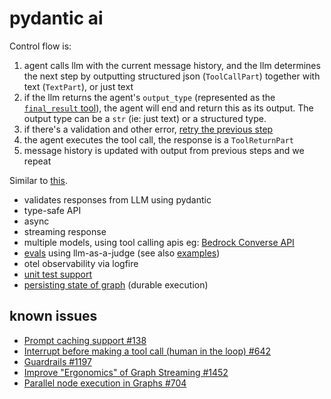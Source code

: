 # pydantic ai

Control flow is:

1. agent calls llm with the current message history, and the llm determines the next step by outputting structured json (`ToolCallPart`) together with text (`TextPart`), or just text
1. if the llm returns the agent's `output_type` (represented as the [`final_result` tool](https://github.com/pydantic/pydantic-ai/blob/1def7df728a5e757ceb16797a8b608e00da70982/tests/models/test_bedrock.py#L107)), the agent will end and return this as its output. The output type can be a `str` (ie: just text) or a structured type.
1. if there's a validation and other error, [retry the previous step](https://ai.pydantic.dev/api/messages/#pydantic_ai.messages.RetryPromptPart)
1. the agent executes the tool call, the response is a `ToolReturnPart`
1. message history is updated with output from previous steps and we repeat

Similar to [this](https://news.ycombinator.com/item?id=42299464).

- validates responses from LLM using pydantic
- type-safe API
- async
- streaming response
- multiple models, using tool calling apis eg: [Bedrock Converse API](https://docs.aws.amazon.com/bedrock/latest/userguide/tool-use-inference-call.html)
- [evals](https://ai.pydantic.dev/evals/#parallel-evaluation) using llm-as-a-judge (see also [examples](https://github.com/pydantic/pydantic-ai/blob/main/examples/pydantic_ai_examples/evals/example_04_compare_models.py))
- otel observability via logfire
- [unit test support](https://ai.pydantic.dev/testing/)
- [persisting state of graph](https://ai.pydantic.dev/graph/#state-persistence) (durable execution)

## known issues

- [Prompt caching support #138](https://github.com/pydantic/pydantic-ai/issues/138)
- [Interrupt before making a tool call (human in the loop) #642](https://github.com/pydantic/pydantic-ai/issues/642)
- [Guardrails #1197](https://github.com/pydantic/pydantic-ai/issues/1197)
- [Improve "Ergonomics" of Graph Streaming #1452](https://github.com/pydantic/pydantic-ai/issues/1452)
- [Parallel node execution in Graphs #704](https://github.com/pydantic/pydantic-ai/issues/704)
